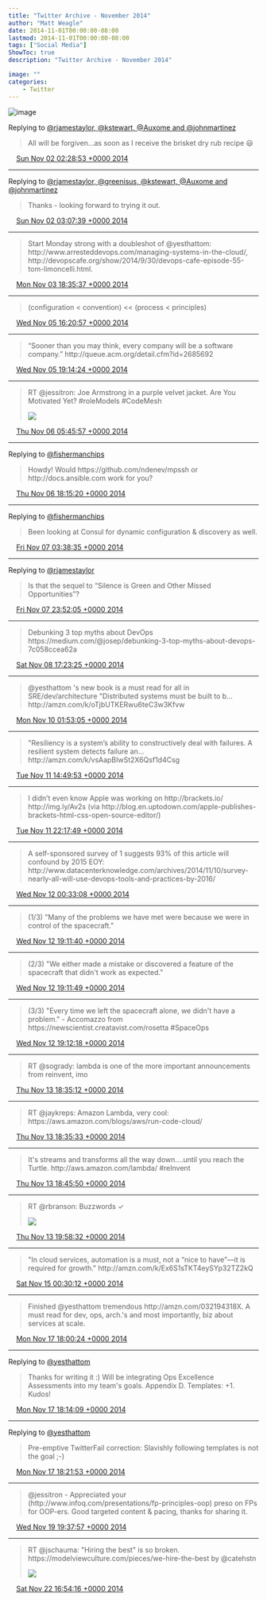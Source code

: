 ```yaml
---
title: "Twitter Archive - November 2014"
author: "Matt Weagle"
date: 2014-11-01T00:00:00-08:00
lastmod: 2014-11-01T00:00:00-08:00
tags: ["Social Media"]
ShowToc: true
description: "Twitter Archive - November 2014"

image: ""
categories: 
    - Twitter
---
```

![image](/sadtwitterbird3.jpg)

Replying to [@rjamestaylor, @kstewart, @Auxome and @johnmartinez](https://twitter.com/@rjamestaylor/status/528720721241862144)

> All will be forgiven\.\.\.as soon as I receive the brisket dry rub recipe 😃

<img src="./media/tweet.ico" width="12" /> [Sun Nov 02 02:28:53 +0000 2014](https://twitter.com/mweagle/status/528735466279821312)

----

Replying to [@rjamestaylor, @greenisus, @kstewart, @Auxome and @johnmartinez](https://twitter.com/@rjamestaylor/status/528739971507564544)

> Thanks \- looking forward to trying it out\.

<img src="./media/tweet.ico" width="12" /> [Sun Nov 02 03:07:39 +0000 2014](https://twitter.com/mweagle/status/528745224416157697)

----

> Start Monday strong with a doubleshot of @yesthattom: http://www\.arresteddevops\.com/managing\-systems\-in\-the\-cloud/, http://devopscafe\.org/show/2014/9/30/devops\-cafe\-episode\-55\-tom\-limoncelli\.html\.

<img src="./media/tweet.ico" width="12" /> [Mon Nov 03 18:35:37 +0000 2014](https://twitter.com/mweagle/status/529341140055494656)

----

> \(configuration &lt; convention\) &lt;&lt; \(process &lt; principles\)

<img src="./media/tweet.ico" width="12" /> [Wed Nov 05 16:20:57 +0000 2014](https://twitter.com/mweagle/status/530032027563589632)

----

> “Sooner than you may think, every company will be a software company\.” http://queue\.acm\.org/detail\.cfm?id\=2685692

<img src="./media/tweet.ico" width="12" /> [Wed Nov 05 19:14:24 +0000 2014](https://twitter.com/mweagle/status/530075676900982785)

----

> RT @jessitron: Joe Armstrong in a purple velvet jacket\. Are You Motivated Yet?
> \#roleModels \#CodeMesh
>
> ![](/twitter/archive/media/530234612979474432-B1uWDYGCQAAov-G.jpg)

<img src="./media/tweet.ico" width="12" /> [Thu Nov 06 05:45:57 +0000 2014](https://twitter.com/mweagle/status/530234612979474432)

----

Replying to [@fishermanchips](https://twitter.com/fishermanchips/status/530418754757222400)

> Howdy\! Would https://github\.com/ndenev/mpssh or http://docs\.ansible\.com work for you?

<img src="./media/tweet.ico" width="12" /> [Thu Nov 06 18:15:20 +0000 2014](https://twitter.com/mweagle/status/530423202145902592)

----

Replying to [@fishermanchips](https://twitter.com/fishermanchips/status/530429277523935232)

> Been looking at Consul for dynamic configuration &amp; discovery as well\.

<img src="./media/tweet.ico" width="12" /> [Fri Nov 07 03:38:35 +0000 2014](https://twitter.com/mweagle/status/530564947458400256)

----

Replying to [@rjamestaylor](https://twitter.com/@rjamestaylor/status/530854870924808192)

> Is that the sequel to “Silence is Green and Other Missed Opportunities”?

<img src="./media/tweet.ico" width="12" /> [Fri Nov 07 23:52:05 +0000 2014](https://twitter.com/mweagle/status/530870334384119809)

----

> Debunking 3 top myths about DevOps https://medium\.com/@josep/debunking\-3\-top\-myths\-about\-devops\-7c058ccea62a

<img src="./media/tweet.ico" width="12" /> [Sat Nov 08 17:23:25 +0000 2014](https://twitter.com/mweagle/status/531134909268508672)

----

> @yesthattom 's new book is a must read for all in SRE/dev/architecture "Distributed systems must be built to b\.\.\. http://amzn\.com/k/oTjbUTKERwu6teC3w3Kfvw

<img src="./media/tweet.ico" width="12" /> [Mon Nov 10 01:53:05 +0000 2014](https://twitter.com/mweagle/status/531625560854638592)

----

> "Resiliency is a system’s ability to constructively deal with failures\. A resilient system detects failure an\.\.\. http://amzn\.com/k/vsAapBIwSt2X6Qsf1d4Csg

<img src="./media/tweet.ico" width="12" /> [Tue Nov 11 14:49:53 +0000 2014](https://twitter.com/mweagle/status/532183438099378176)

----

> I didn’t even know Apple was working on http://brackets\.io/ http://img\.ly/Av2s \(via http://blog\.en\.uptodown\.com/apple\-publishes\-brackets\-html\-css\-open\-source\-editor/\)

<img src="./media/tweet.ico" width="12" /> [Tue Nov 11 22:17:49 +0000 2014](https://twitter.com/mweagle/status/532296162338820096)

----

> A self\-sponsored survey of 1 suggests 93% of this article will confound by 2015 EOY: http://www\.datacenterknowledge\.com/archives/2014/11/10/survey\-nearly\-all\-will\-use\-devops\-tools\-and\-practices\-by\-2016/

<img src="./media/tweet.ico" width="12" /> [Wed Nov 12 00:33:08 +0000 2014](https://twitter.com/mweagle/status/532330215440003072)

----

> \(1/3\) "Many of the problems we have met were because we were in control of the spacecraft\."

<img src="./media/tweet.ico" width="12" /> [Wed Nov 12 19:11:40 +0000 2014](https://twitter.com/mweagle/status/532611703448420353)

----

> \(2/3\) "We either made a mistake or discovered a feature of the spacecraft that didn't work as expected\."

<img src="./media/tweet.ico" width="12" /> [Wed Nov 12 19:11:49 +0000 2014](https://twitter.com/mweagle/status/532611744414191616)

----

> \(3/3\) "Every time we left the spacecraft alone, we didn't have a problem\." \- Accomazzo from https://newscientist\.creatavist\.com/rosetta \#SpaceOps

<img src="./media/tweet.ico" width="12" /> [Wed Nov 12 19:12:18 +0000 2014](https://twitter.com/mweagle/status/532611863507247105)

----

> RT @sogrady: lambda is one of the more important announcements from reinvent, imo

<img src="./media/tweet.ico" width="12" /> [Thu Nov 13 18:35:12 +0000 2014](https://twitter.com/mweagle/status/532964916072693763)

----

> RT @jaykreps: Amazon Lambda, very cool: https://aws\.amazon\.com/blogs/aws/run\-code\-cloud/

<img src="./media/tweet.ico" width="12" /> [Thu Nov 13 18:35:33 +0000 2014](https://twitter.com/mweagle/status/532965004471836672)

----

> It's streams and transforms all the way down…\.until you reach the Turtle\. http://aws\.amazon\.com/lambda/ \#reInvent

<img src="./media/tweet.ico" width="12" /> [Thu Nov 13 18:45:50 +0000 2014](https://twitter.com/mweagle/status/532967592403546112)

----

> RT @rbranson: Buzzwords ✓
>
> ![](/twitter/archive/media/532985887928246272-B2WIKC0IcAAlLh7.png)

<img src="./media/tweet.ico" width="12" /> [Thu Nov 13 19:58:32 +0000 2014](https://twitter.com/mweagle/status/532985887928246272)

----

> "In cloud services, automation is a must, not a “nice to have”—it is required for growth\." http://amzn\.com/k/Ex6S1sTKT4eySYp32TZ2kQ

<img src="./media/tweet.ico" width="12" /> [Sat Nov 15 00:30:12 +0000 2014](https://twitter.com/mweagle/status/533416641003257856)

----

> Finished @yesthattom tremendous http://amzn\.com/032194318X\. A must read for dev, ops, arch\.'s and most importantly, biz about services at scale\.

<img src="./media/tweet.ico" width="12" /> [Mon Nov 17 18:00:24 +0000 2014](https://twitter.com/mweagle/status/534405709023047680)

----

Replying to [@yesthattom](https://twitter.com/yesthattom/status/534406886586875905)

> Thanks for writing it :\) Will be integrating Ops Excellence Assessments into my team's goals\. Appendix D\. Templates: \+1\. Kudos\!

<img src="./media/tweet.ico" width="12" /> [Mon Nov 17 18:14:09 +0000 2014](https://twitter.com/mweagle/status/534409168514330624)

----

Replying to [@yesthattom](https://twitter.com/mweagle/status/534409168514330624)

> Pre\-emptive TwitterFail correction: Slavishly following templates is not the goal ;\-\)

<img src="./media/tweet.ico" width="12" /> [Mon Nov 17 18:21:53 +0000 2014](https://twitter.com/mweagle/status/534411115761922048)

----

> @jessitron \- Appreciated your \(http://www\.infoq\.com/presentations/fp\-principles\-oop\) preso on FPs for OOP\-ers\. Good targeted content &amp; pacing, thanks for sharing it\.

<img src="./media/tweet.ico" width="12" /> [Wed Nov 19 19:37:57 +0000 2014](https://twitter.com/mweagle/status/535155034577973248)

----

> RT @jschauma: "Hiring the best" is so broken\. https://modelviewculture\.com/pieces/we\-hire\-the\-best by @catehstn
>
> ![](/twitter/archive/media/536201005705093120-B3AtuJpIIAAlo9d.png)

<img src="./media/tweet.ico" width="12" /> [Sat Nov 22 16:54:16 +0000 2014](https://twitter.com/mweagle/status/536201005705093120)